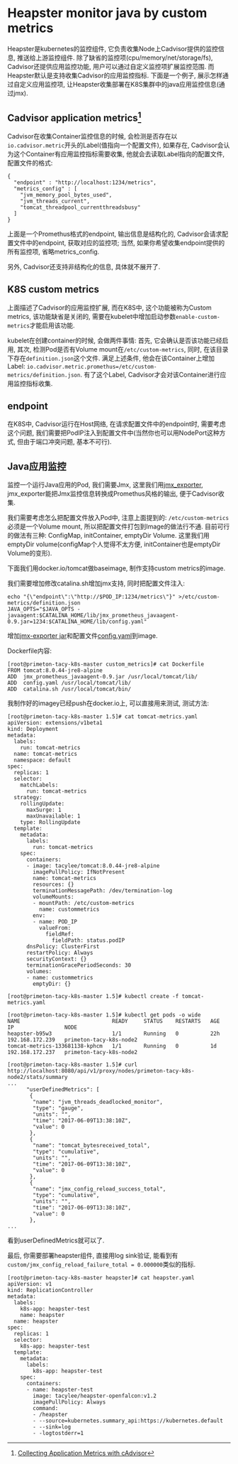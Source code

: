 # Heapster monitor java by custom metrics

Heapster是kubernetes的监控组件, 它负责收集Node上Cadvisor提供的监控信息, 推送给上游监控组件. 除了缺省的监控项(cpu/memory/net/storage/fs), Cadvisor还提供应用监控功能, 用户可以通过自定义监控项扩展监控范围. 而Heapster默认是支持收集Cadvisor的应用监控指标. 下面是一个例子, 展示怎样通过自定义应用监控项, 让Heapster收集部署在K8S集群中的java应用监控信息(通过jmx).

## Cadvisor application metrics[^1]
Cadvisor在收集Container监控信息的时候, 会检测是否存在以`io.cadvisor.metric`开头的Label(值指向一个配置文件), 如果存在, Cadvisor会认为这个Container有应用监控指标需要收集, 他就会去读取Label指向的配置文件, 配置文件的格式:

```
{
  "endpoint" : "http://localhost:1234/metrics",
  "metrics_config" : [
    "jvm_memory_pool_bytes_used",
    "jvm_threads_current",
    "tomcat_threadpool_currentthreadsbusy"
  ]
}
```

上面是一个Promethus格式的endpoint, 输出信息是结构化的, Cadvisor会请求配置文件中的endpoint, 获取对应的监控项; 当然, 如果你希望收集endpoint提供的所有监控项, 省略metrics_config.

另外, Cadvisor还支持非结构化的信息, 具体就不展开了.

## K8S custom metrics
上面描述了Cadvisor的应用监控扩展, 而在K8S中, 这个功能被称为Custom metrics, 该功能缺省是关闭的, 需要在kubelet中增加启动参数`enable-custom-metrics`才能启用该功能.

kubelet在创建container的时候, 会做两件事情: 首先, 它会确认是否该功能已经启用, 其次, 检测Pod是否有Volume mount在`/etc/custom-metrics`, 同时, 在该目录下存在`definition.json`这个文件. 满足上述条件, 他会在该Container上增加Label: `io.cadvisor.metric.promethus=/etc/custom-metrics/definition.json`. 有了这个Label, Cadvisor才会对该Container进行应用监控指标收集.

## endpoint
在K8S中, Cadvisor运行在Host网络, 在请求配置文件中的endpoint时, 需要考虑这个问题, 我们需要把PodIP注入到配置文件中(当然你也可以用NodePort这种方式, 但由于端口冲突问题, 基本不可行).

## Java应用监控
监控一个运行Java应用的Pod, 我们需要Jmx, 这里我们用[jmx_exporter](https://github.com/prometheus/jmx_exporter), jmx_exporter能把Jmx监控信息转换成Promethus风格的输出, 便于Cadvisor收集.

我们需要考虑怎么把配置文件放入Pod中, 注意上面提到的: `/etc/custom-metrics`必须是一个Volume mount, 所以把配置文件打包到Image的做法行不通. 目前可行的做法有三种: ConfigMap, initContainer, emptyDir Volume. 这里我们用emptyDir volume(configMap个人觉得不太方便, initContainer也是emptyDir Volume的变形).

下面我们用docker.io/tomcat做baseimage, 制作支持custom metrics的image.

我们需要增加修改catalina.sh增加jmx支持, 同时把配置文件注入:

```
echo "{\"endpoint\":\"http://$POD_IP:1234/metrics\"}" >/etc/custom-metrics/definition.json
JAVA_OPTS="$JAVA_OPTS -javaagent:$CATALINA_HOME/lib/jmx_prometheus_javaagent-0.9.jar=1234:$CATALINA_HOME/lib/config.yaml"
```

增加[jmx-exporter jar](https://repo1.maven.org/maven2/io/prometheus/jmx/jmx_prometheus_javaagent/0.9/jmx_prometheus_javaagent-0.9.jar)和配置文件[config.yaml](https://github.com/prometheus/jmx_exporter/blob/master/example_configs/tomcat.yml)到image.

Dockerfile内容:
```
[root@primeton-tacy-k8s-master custom_metrics]# cat Dockerfile
FROM tomcat:8.0.44-jre8-alpine
ADD  jmx_prometheus_javaagent-0.9.jar /usr/local/tomcat/lib/
ADD  config.yaml /usr/local/tomcat/lib/
ADD  catalina.sh /usr/local/tomcat/bin/
```

我制作好的imagey已经push在docker.io上, 可以直接用来测试, 测试方法:

```
[root@primeton-tacy-k8s-master 1.5]# cat tomcat-metrics.yaml
apiVersion: extensions/v1beta1
kind: Deployment
metadata:
  labels:
    run: tomcat-metrics
  name: tomcat-metrics
  namespace: default
spec:
  replicas: 1
  selector:
    matchLabels:
      run: tomcat-metrics
  strategy:
    rollingUpdate:
      maxSurge: 1
      maxUnavailable: 1
    type: RollingUpdate
  template:
    metadata:
      labels:
        run: tomcat-metrics
    spec:
      containers:
      - image: tacylee/tomcat:8.0.44-jre8-alpine
        imagePullPolicy: IfNotPresent
        name: tomcat-metrics
        resources: {}
        terminationMessagePath: /dev/termination-log
        volumeMounts:
        - mountPath: /etc/custom-metrics
          name: custommetrics
        env:
        - name: POD_IP
          valueFrom:
            fieldRef:
              fieldPath: status.podIP
      dnsPolicy: ClusterFirst
      restartPolicy: Always
      securityContext: {}
      terminationGracePeriodSeconds: 30
      volumes:
      - name: custommetrics
        emptyDir: {}

[root@primeton-tacy-k8s-master 1.5]# kubectl create -f tomcat-metrics.yaml

[root@primeton-tacy-k8s-master 1.5]# kubectl get pods -o wide
NAME                             READY     STATUS    RESTARTS   AGE       IP                NODE
heapster-b95w3                   1/1       Running   0          22h       192.168.172.239   primeton-tacy-k8s-node2
tomcat-metrics-133681138-kphcm   1/1       Running   0          1d        192.168.172.237   primeton-tacy-k8s-node2

[root@primeton-tacy-k8s-master 1.5]# curl http://localhost:8080/api/v1/proxy/nodes/primeton-tacy-k8s-node2/stats/summary
...
      "userDefinedMetrics": [
       {
        "name": "jvm_threads_deadlocked_monitor",
        "type": "gauge",
        "units": "",
        "time": "2017-06-09T13:38:10Z",
        "value": 0
       },
       {
        "name": "tomcat_bytesreceived_total",
        "type": "cumulative",
        "units": "",
        "time": "2017-06-09T13:38:10Z",
        "value": 0
       },
       {
        "name": "jmx_config_reload_success_total",
        "type": "cumulative",
        "units": "",
        "time": "2017-06-09T13:38:10Z",
        "value": 0
       },
...
```

看到userDefinedMetrics就可以了.

最后, 你需要部署heapster组件, 直接用log sink验证, 能看到有`custom/jmx_config_reload_failure_total = 0.000000`类似的指标.

```
[root@primeton-tacy-k8s-master heapster]# cat heapster.yaml
apiVersion: v1
kind: ReplicationController
metadata:
  labels:
    k8s-app: heapster-test
    name: heapster
  name: heapster
spec:
  replicas: 1
  selector:
    k8s-app: heapster-test
  template:
    metadata:
      labels:
        k8s-app: heapster-test
    spec:
      containers:
      - name: heapster-test
        image: tacylee/heapster-openfalcon:v1.2
        imagePullPolicy: Always
        command:
        - /heapster
        - --source=kubernetes.summary_api:https://kubernetes.default
        - --sink=log
        - -logtostderr=1
```


[^1]: [Collecting Application Metrics with cAdvisor](https://github.com/google/cadvisor/blob/master/docs/application_metrics.md)
